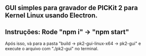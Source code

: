 ## GUI simples para gravador de PICKit 2 para Kernel Linux usando Electron.

## Instruções: Rode "npm i" -> "npm start" 

Após isso, và para a pasta "build -> pk2-gui-linux-x64 -> pk2-gui" e execute o arquivo com "./pk2-gui" no terminal.
